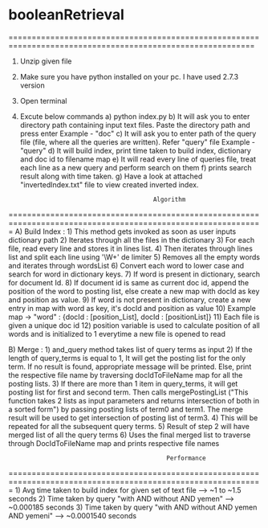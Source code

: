# booleanRetrieval
                                              
===========================================================================================================
1) Unzip given file
2) Make sure you have python installed on your pc. I have used 2.7.3 version
3) Open terminal
4) Excute below commands
    a) python index.py
    b) It will ask you to enter directory path containing input text files. Paste the directory path and press enter
        Example - "doc"
    c) It will ask you to enter path of the query file (file, where all the queries are written). Refer "query" file
        Example - "query"
    d) It will build index, print time taken to build index, dictionary and doc id to filename map
    e) It will read every line of queries file, treat each line as a new query and perform search on them
    f) prints search result along with time taken.
    g) Have a look at attached "invertedIndex.txt" file to view created inverted index.


                                            Algorithm
=============================================================================================================
A) Build Index :
    1) This method gets invoked as soon as user inputs dictionary path
	2) Iterates through all the files in the dictionary
	3) For each file, read every line and stores it in lines list.
	4) Then iterates through lines list and split each line using '\W+' de limiter
	5) Removes all the empty words and iterates through wordsList
	6) Convert each word to lower case and search for word in dictionary keys.
	7) If word is present in dictionary, search for document Id.
	8) If document id is same as current doc id, append the position of the word to posting list, else create a new map with
		docId as key and position as value.
	9) If word is not present in dictionary, create a new entry in map with word as key, it's docId and position as value
	10) Example map ->
			"word" : {docId : [position_List], docId : [positionList]}
	11) Each file is given a unique doc id
	12) position variable is used to calculate position of all words and is initialized to 1 everytime a new file is opened to read

B) Merge :
    1) and_query method takes list of query terms as input
	2) If the length of query_terms is equal to 1, It will get the posting list for the only term. If no result is found,
	   appropriate message will be printed. Else, print the respective file name by traversing docIdToFileName map
	   for all the posting lists.
	3) If there are more than 1 item in query_terms, it will get posting list for first and second term. Then calls mergePostingList
	    ("This function takes 2 lists as input parameters and returns intersection of both in a sorted form") by passing posting lists of term0 and term1.
	    The merge result will be used to get intersection of posting list of term3.
	4) This will be repeated for all the subsequent query terms.
	5) Result of step 2 will have merged list of all the query terms
	6) Uses the final merged list to traverse through DocIdToFileName map and prints respective file names


	                                            Performance
=============================================================================================================
    1) Avg time taken to build index for given set of text file --> ~1 to ~1.5 seconds
    2) Time taken by query "with AND without AND yemen" --> ~0.000185 seconds
    3) Time taken by query "with AND without AND yemen AND yemeni" --> ~0.0001540 seconds
